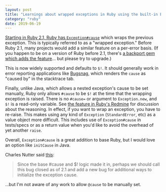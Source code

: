 ```yaml
---
layout: post
title: "Learnings about wrapped exceptions in Ruby using the built-in Exception#cause"
category: "ruby"
date: 2019-06-19
---
```


[Starting in Ruby 2.1, Ruby has `Exception#cause`](https://ruby-doc.org/core-2.1.0/Exception.html#method-i-cause) which wraps the previous exception.  This is typically referred to as a "wrapped exception."  Before Ruby 2.1, many projects would add a similar feature on a per-error basis.  (If you happen to be on a version of Ruby before 2.1, there's [a backport gem which adds the feature](https://rubygems.org/gems/cause)... but please try to upgrade.)

This is now widely supported and defaults to `$!`.  It should generally work in error reporting applications like [Bugsnag](https://www.bugsnag.com/), which renders the `cause` as "caused by" in the stacktrace tab.

Finally, unlike Java, which allows a nested exception's cause to be set manually, Ruby only allows `#cause` to be `$!` at the time that the wrapping exception is raised.  There is no `#cause=` or argument to `Exception.new`, and `$!` is a read-only variable.  See [the feature in Ruby's Redmine](https://bugs.ruby-lang.org/issues/8257) for discussion about the reasoning.  In effect, if you want to wrap an exception, you have to re-raise.  This makes using any kind of `Exception` (`StandardError`, etc) as a value object more difficult.  This includes use of `Exception#cause` in tests/specs or as a return value when you'd like to avoid the overhead of yet another `raise`.

Overall, `Exception#cause` is a great addition to base Ruby, but I would love an option like `initCause` in Java.

Charles Nutter said [this](https://bugs.ruby-lang.org/issues/8257#change-43938):

> Since the base #cause and $! logic made it in, perhaps we should call this bug closed as of 2.1 and add a new bug for additional ways to initialize the exception cause.

...but I'm not aware of any work to allow `@cause` to be manually set.
